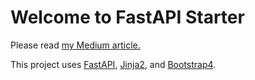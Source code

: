 <div id="myarticle">
<div id="myarticle">
    <h1>Welcome to FastAPI Starter</h1>
    <p>
        Please read <a href="https://levelup.gitconnected.com/building-a-website-starter-with-fastapi-92d077092864">my
            Medium article.</a>
    </p>
    <p>
        This project uses <a href="https://fastapi.tiangolo.com/">FastAPI</a>, <a
            href="https://jinja.palletsprojects.com/en/2.11.x/">Jinja2</a>, and <a
            href="https://getbootstrap.com/docs/4.1/getting-started/introduction/">Bootstrap4</a>.
    </p>
</div>
</p>
</div>
